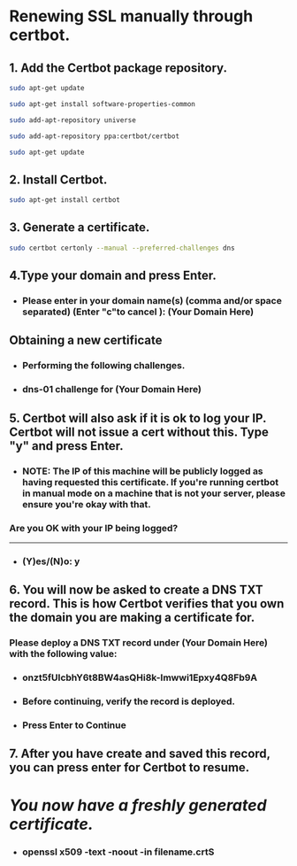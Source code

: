 # Renewing SSL manually through certbot.

## 1. Add the Certbot package repository.
```bash
sudo apt-get update 

sudo apt-get install software-properties-common

sudo add-apt-repository universe

sudo add-apt-repository ppa:certbot/certbot 

sudo apt-get update 
```

## 2. Install Certbot.
```bash
sudo apt-get install certbot
```
## 3. Generate a certificate.
```bash
sudo certbot certonly --manual --preferred-challenges dns
```
## 4.Type your domain and press Enter.
* ### Please enter in your domain name(s) (comma and/or space separated) (Enter "c"to cancel ): (Your Domain Here)
## Obtaining a new certificate
* ### Performing the following challenges.
* ### dns-01 challenge for (Your Domain Here)
## 5. Certbot will also ask if it is ok to log your IP. Certbot will not issue a cert without this. Type "y" and press Enter.

* ### NOTE: The IP of this machine will be publicly logged as having requested this certificate. If you're running certbot in manual mode on a machine that is not your server, please ensure you're okay with that.

### Are you OK with your IP being logged?
- - - - - - - - - - - - - - - - - - - - - - - - - - - - - - - - - - - - - - - -
* ### (Y)es/(N)o: y
## 6. You will now be asked to create a DNS TXT record. This is how Certbot verifies that you own the domain you are making a certificate for.
### Please deploy a DNS TXT record under (Your Domain Here) with the following value:

* ### onzt5fUIcbhY6t8BW4asQHi8k-Imwwi1Epxy4Q8Fb9A

* ### Before continuing, verify the record is deployed.

* ### Press Enter to Continue
## 7. After you have create and saved this record, you can press enter for Certbot to resume.
# *You now have a freshly generated certificate.*

* ### openssl x509 -text -noout -in filename.crtS